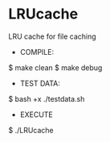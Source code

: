 LRUcache
========

LRU cache for file caching

- COMPILE:

$ make clean
$ make debug

- TEST DATA:

$ bash +x ./testdata.sh

- EXECUTE

$ ./LRUcache
